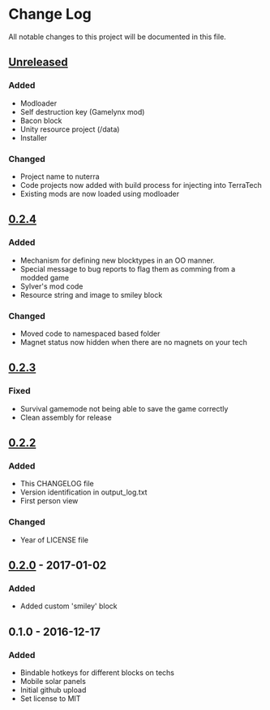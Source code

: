 [Unreleased]: https://github.com/maritaria/nuterra/compare/v0.2.4...HEAD
[0.2.4]: https://github.com/maritaria/nuterra/compare/v0.2.3...v0.2.4
[0.2.3]: https://github.com/maritaria/nuterra/compare/v0.2.2...v0.2.3
[0.2.2]: https://github.com/maritaria/nuterra/compare/v0.2.0...v0.2.2
[0.2.0]: https://github.com/maritaria/nuterra/compare/v0.1.0...v0.2.0

# Change Log
All notable changes to this project will be documented in this file.

## [Unreleased]
### Added
- Modloader
- Self destruction key (Gamelynx mod)
- Bacon block
- Unity resource project (/data)
- Installer

### Changed
- Project name to nuterra
- Code projects now added with build process for injecting into TerraTech
- Existing mods are now loaded using modloader

## [0.2.4]
### Added
- Mechanism for defining new blocktypes in an OO manner.
- Special message to bug reports to flag them as comming from a modded game
- Sylver's mod code
- Resource string and image to smiley block

### Changed
- Moved code to namespaced based folder
- Magnet status now hidden when there are no magnets on your tech

## [0.2.3]
### Fixed
- Survival gamemode not being able to save the game correctly
- Clean assembly for release

## [0.2.2]
### Added
- This CHANGELOG file
- Version identification in output_log.txt
- First person view

### Changed
- Year of LICENSE file

## [0.2.0] - 2017-01-02
### Added
- Added custom 'smiley' block

## 0.1.0 - 2016-12-17
### Added
- Bindable hotkeys for different blocks on techs
- Mobile solar panels
- Initial github upload
- Set license to MIT

